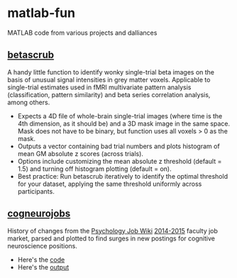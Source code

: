 # matlab-fun
MATLAB code from various projects and dalliances

## [betascrub](https://github.com/lauraannelibby/matlab-fun/tree/master/betascrub)
A handy little function to identify wonky single-trial beta images on the basis of unusual signal intensities in grey matter voxels. Applicable to single-trial estimates used in fMRI multivariate pattern analysis (classification, pattern similarity) and beta series correlation analysis, among others.
* Expects a 4D file of whole-brain single-trial images (where time is the 4th dimension, as it should be) and a 3D mask image in the same space. Mask does not have to be binary, but function uses all voxels > 0 as the mask.
* Outputs a vector containing bad trial numbers and plots histogram of mean GM absolute z scores (across trials). 
* Options include customizing the mean absolute z threshold (default = 1.5) and turning off histogram plotting (default = on).
* Best practice: Run betascrub iteratively to identify the optimal threshold for your dataset, applying the same threshold uniformly across participants.

## [cogneurojobs](https://github.com/lauraannelibby/matlab-fun/tree/master/cogneurojobs)
History of changes from the [Psychology Job Wiki](http://psychjobsearch.wikidot.com/) [2014-2015](http://psychjobsearch.wikidot.com/2014) faculty job market, parsed and plotted to find surges in new postings for cognitive neuroscience positions.
* Here's the [code](https://github.com/lauraannelibby/matlab-fun/blob/master/cogneurojobs/jobs.m)
* Here's the [output](https://github.com/lauraannelibby/matlab-fun/blob/master/cogneurojobs/jobs_2014-2015.pdf)

